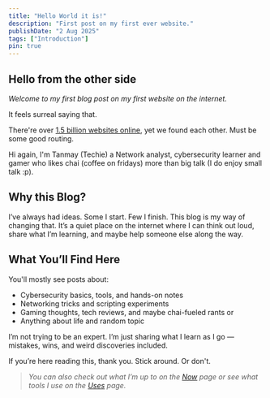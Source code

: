 ```yaml
---
title: "Hello World it is!"
description: "First post on my first ever website."
publishDate: "2 Aug 2025"
tags: ["Introduction"]
pin: true
---
```


## Hello from the other side
_Welcome to my first blog post on my first website on the internet._

It feels surreal saying that.

There're over [1.5 billion websites online](https://www.internetlivestats.com/total-number-of-websites/), yet we found each other. Must be some good routing.

Hi again, I'm Tanmay (Techie) a Network analyst, cybersecurity learner and gamer who likes chai (coffee on fridays) more than big talk (I do enjoy small talk :p).

## Why this Blog?
I’ve always had ideas. Some I start. Few I finish. This blog is my way of changing that.
It’s a quiet place on the internet where I can think out loud, share what I’m learning, and maybe help someone else along the way.

## What You’ll Find Here
You'll mostly see posts about:
- Cybersecurity basics, tools, and hands-on notes
- Networking tricks and scripting experiments
- Gaming thoughts, tech reviews, and maybe chai-fueled rants or
- Anything about life and random topic

I’m not trying to be an expert. I’m just sharing what I learn as I go — mistakes, wins, and weird discoveries included.

If you’re here reading this, thank you. Stick around. Or don't.

> _You can also check out what I’m up to on the [Now](/now) page or see what tools I use on the [Uses](/uses) page._
